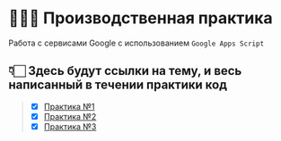 # 👨🏻‍💻 Производственная практика

Работа с сервисами Google с использованием `Google Apps Script`

## 👇🏻 Здесь будут ссылки на тему, и весь написанный в течении практики код

> - [x] [Практика №1](https://github.com/vcusnx/google-practice/tree/main/practices/practice1)
> - [x] [Практика №2](https://github.com/vcusnx/google-practice/tree/main/practices/practice2)
> - [x] [Практика №3](https://github.com/vcusnx/google-practice/tree/main/practices/practice3)
